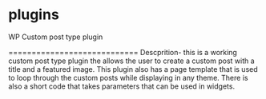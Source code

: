 plugins
=======
WP Custom post type plugin 

============================
Descprition- this is a working custom post type plugin the allows the user to create a custom post with a 
title and a featured image. This plugin also has a page template that is used to loop through the custom posts 
while displaying in any theme. There is also a short code that takes parameters that can be used in widgets. 

